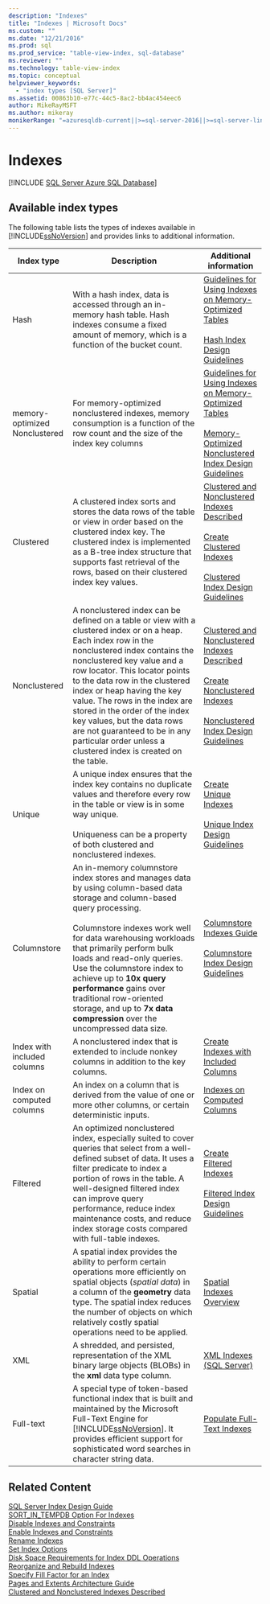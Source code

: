 ```yaml
---
description: "Indexes"
title: "Indexes | Microsoft Docs"
ms.custom: ""
ms.date: "12/21/2016"
ms.prod: sql
ms.prod_service: "table-view-index, sql-database"
ms.reviewer: ""
ms.technology: table-view-index
ms.topic: conceptual
helpviewer_keywords: 
  - "index types [SQL Server]"
ms.assetid: 00863b10-e77c-44c5-8ac2-bb4ac454eec6
author: MikeRayMSFT
ms.author: mikeray
monikerRange: "=azuresqldb-current||>=sql-server-2016||>=sql-server-linux-2017||=azuresqldb-mi-current"
---
```

# Indexes
[!INCLUDE [SQL Server Azure SQL Database](../../includes/applies-to-version/sql-asdb.md)]

## Available index types
The following table lists the types of indexes available in [!INCLUDE[ssNoVersion](../../includes/ssnoversion-md.md)] and provides links to additional information.  
  
|Index type|Description|Additional information|  
|----------------|-----------------|----------------------------|  
|Hash|With a hash index, data is accessed through an in-memory hash table. Hash indexes consume a fixed amount of memory, which is a function of the bucket count.|[Guidelines for Using Indexes on Memory-Optimized Tables](../../relational-databases/in-memory-oltp/indexes-for-memory-optimized-tables.md)<br /><br /> [Hash Index Design Guidelines](../../relational-databases/sql-server-index-design-guide.md#hash_index)|  
|memory-optimized Nonclustered|For memory-optimized nonclustered indexes, memory consumption is a function of the row count and the size of the index key columns|[Guidelines for Using Indexes on Memory-Optimized Tables](../../relational-databases/in-memory-oltp/indexes-for-memory-optimized-tables.md)<br /><br /> [Memory-Optimized Nonclustered Index Design Guidelines](../../relational-databases/sql-server-index-design-guide.md#inmem_nonclustered_index)|  
|Clustered|A clustered index sorts and stores the data rows of the table or view in order based on the clustered index key. The clustered index is implemented as a B-tree index structure that supports fast retrieval of the rows, based on their clustered index key values.|[Clustered and Nonclustered Indexes Described](../../relational-databases/indexes/clustered-and-nonclustered-indexes-described.md)<br /><br /> [Create Clustered Indexes](../../relational-databases/indexes/create-clustered-indexes.md)<br /><br /> [Clustered Index Design Guidelines](../../relational-databases/sql-server-index-design-guide.md#Clustered)|  
|Nonclustered|A nonclustered index can be defined on a table or view with a clustered index or on a heap. Each index row in the nonclustered index contains the nonclustered key value and a row locator. This locator points to the data row in the clustered index or heap having the key value. The rows in the index are stored in the order of the index key values, but the data rows are not guaranteed to be in any particular order unless a clustered index is created on the table.|[Clustered and Nonclustered Indexes Described](../../relational-databases/indexes/clustered-and-nonclustered-indexes-described.md)<br /><br /> [Create Nonclustered Indexes](../../relational-databases/indexes/create-nonclustered-indexes.md)<br /><br /> [Nonclustered Index Design Guidelines](../../relational-databases/sql-server-index-design-guide.md#Nonclustered)|  
|Unique|A unique index ensures that the index key contains no duplicate values and therefore every row in the table or view is in some way unique.<br /><br /> Uniqueness can be a property of both clustered and nonclustered indexes.|[Create Unique Indexes](../../relational-databases/indexes/create-unique-indexes.md)<br /><br /> [Unique Index Design Guidelines](../../relational-databases/sql-server-index-design-guide.md#Unique)|  
|Columnstore|An in-memory columnstore index stores and manages data by using column-based data storage and column-based query processing.<br /><br /> Columnstore indexes work well for data warehousing workloads that primarily perform bulk loads and read-only queries. Use the columnstore index to achieve up to **10x query performance** gains over traditional row-oriented storage, and up to **7x data compression** over the uncompressed data size.|[Columnstore Indexes Guide](../../relational-databases/indexes/columnstore-indexes-overview.md)<br /><br /> [Columnstore Index Design Guidelines](../../relational-databases/sql-server-index-design-guide.md#columnstore_index)|  
|Index with included columns|A nonclustered index that is extended to include nonkey columns in addition to the key columns.|[Create Indexes with Included Columns](../../relational-databases/indexes/create-indexes-with-included-columns.md)|  
|Index on computed columns|An index on a column that is derived from the value of one or more other columns, or certain deterministic inputs.|[Indexes on Computed Columns](../../relational-databases/indexes/indexes-on-computed-columns.md)|  
|Filtered|An optimized nonclustered index, especially suited to cover queries that select from a well-defined subset of data. It uses a filter predicate to index a portion of rows in the table. A well-designed filtered index can improve query performance, reduce index maintenance costs, and reduce index storage costs compared with full-table indexes.|[Create Filtered Indexes](../../relational-databases/indexes/create-filtered-indexes.md)<br /><br /> [Filtered Index Design Guidelines](../../relational-databases/sql-server-index-design-guide.md#Filtered)|  
|Spatial|A spatial index provides the ability to perform certain operations more efficiently on spatial objects (*spatial data*) in a column of the **geometry** data type. The spatial index reduces the number of objects on which relatively costly spatial operations need to be applied.|[Spatial Indexes Overview](../../relational-databases/spatial/spatial-indexes-overview.md)|  
|XML|A shredded, and persisted, representation of the XML binary large objects (BLOBs) in the **xml** data type column.|[XML Indexes &#40;SQL Server&#41;](../../relational-databases/xml/xml-indexes-sql-server.md)|  
|Full-text|A special type of token-based functional index that is built and maintained by the Microsoft Full-Text Engine for [!INCLUDE[ssNoVersion](../../includes/ssnoversion-md.md)]. It provides efficient support for sophisticated word searches in character string data.|[Populate Full-Text Indexes](../../relational-databases/search/populate-full-text-indexes.md)|  
  
## Related Content  
 [SQL Server Index Design Guide](../../relational-databases/sql-server-index-design-guide.md)      
 [SORT_IN_TEMPDB Option For Indexes](../../relational-databases/indexes/sort-in-tempdb-option-for-indexes.md)     
 [Disable Indexes and Constraints](../../relational-databases/indexes/disable-indexes-and-constraints.md)     
 [Enable Indexes and Constraints](../../relational-databases/indexes/enable-indexes-and-constraints.md)    
 [Rename Indexes](../../relational-databases/indexes/rename-indexes.md)     
 [Set Index Options](../../relational-databases/indexes/set-index-options.md)     
 [Disk Space Requirements for Index DDL Operations](../../relational-databases/indexes/disk-space-requirements-for-index-ddl-operations.md)     
 [Reorganize and Rebuild Indexes](../../relational-databases/indexes/reorganize-and-rebuild-indexes.md)     
 [Specify Fill Factor for an Index](../../relational-databases/indexes/specify-fill-factor-for-an-index.md)     
 [Pages and Extents Architecture Guide](../../relational-databases/pages-and-extents-architecture-guide.md)     
 [Clustered and Nonclustered Indexes Described](../../relational-databases/indexes/clustered-and-nonclustered-indexes-described.md)     
  
